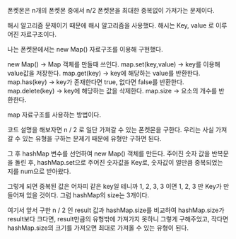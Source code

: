 폰켓몬은 n개의 폰켓몬 중에서 n/2 폰켓몬을 최대한 중복없이 가져가는 문제이다.

해시 알고리즘 문제이기 때문에 해시 알고리즘을 사용했다.
해시는 Key, value 로 이루어진 자료구조이다.

나는 폰켓몬에서는 new Map() 자료구조를 이용해 구현했다.

new Map()
-> Map 객체를 만들때 쓰인다.
map.set(key,value)
-> key를 이용해 value값을 저장한다.
map.get(key)
-> key에 해당하는 value를 반환한다.
map.has(key)
-> key가 존재한다면 true, 없다면 false를 반환한다.
map.delete(key)
-> key에 해당하는 값을 삭제한다.
map.size
-> 요소의 개수를 반환한다.

map 자료구조를 사용하는 방법이다.

코드 설명을 해보자면
n / 2 로 일단 가져갈 수 있는 폰켓몬을 구한다.
우리는 사실 가져갈 수 있는 유형을 구하는 문제기 때문에 유형만 구하면 된다.

그 후 hashMap 변수를 선언하여 new Map() 객체를 만든다.
주어진 숫자 값을 반복문을 돌린 후,
hashMap.set으로 주어진 숫자값을 Key로, 숫자값이 얼만큼 중복되었는 지를 num으로 받아왔다.

그렇게 되면 중복된 값은 어차피 같은 key일 테니까
1, 2, 3, 3 이면 1, 2, 3 만 Key가 만들어져 있을 것이다.
그럼 hashMap의 size는 3개이다.

여기서 앞서 구한 n / 2 인 result 값과 hashMap.size를 비교하여 hashMap.size가 result보다 크다면, result만큼의 유형밖에 가져가지 못하니 그렇게 구해주었고,
작다면 hashMap.size의 크기를 가져오면 최대로 가져올 수 있는 유형이 된다.
